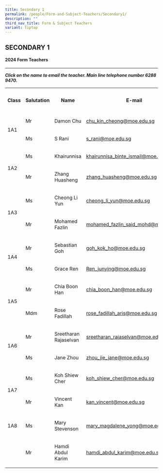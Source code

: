 ```yaml
---
title: Secondary 1
permalink: /people/Form-and-Subject-Teachers/Secondary1/
description: ""
third_nav_title: Form & Subject Teachers
variant: tiptap
---
```

<h2>SECONDARY 1</h2><h4>2024 Form Teachers</h4><hr><p><strong><em>Click on the name to email the teacher. Main line telephone number 6288 9470.</em></strong></p><table><tbody><tr><th rowspan="1" colspan="1"><p>Class</p></th><th rowspan="1" colspan="1"><p>Salutation</p></th><th rowspan="1" colspan="1"><p>Name</p></th><th rowspan="1" colspan="1"><p>E-mail</p></th><th rowspan="1" colspan="1"><p>Telephone Extension</p></th></tr><tr><td rowspan="2" colspan="1"><p></p><p>1A1</p></td><td rowspan="1" colspan="1"><p>Mr</p></td><td rowspan="1" colspan="1"><p>Damon Chu</p></td><td rowspan="1" colspan="1"><p><a href="mailto:chu_kin_cheong@moe.edu.sg" rel="noopener noreferrer nofollow" target="_blank">chu_kin_cheong@moe.edu.sg</a></p></td><td rowspan="1" colspan="1"><p>173</p></td></tr><tr><td rowspan="1" colspan="1"><p>Ms</p></td><td rowspan="1" colspan="1"><p>S Rani</p></td><td rowspan="1" colspan="1"><p><a href="mailto:chu_kin_cheong@moe.edu.sg" rel="noopener noreferrer nofollow" target="_blank">s_rani@moe.edu.sg</a></p></td><td rowspan="1" colspan="1"><p>135</p></td></tr><tr><td rowspan="2" colspan="1"><p></p><p>1A2</p></td><td rowspan="1" colspan="1"><p>Ms</p></td><td rowspan="1" colspan="1"><p>Khairunnisa</p></td><td rowspan="1" colspan="1"><p><a href="mailto:khairunnisa_binte_ismail@moe.edu.sg" rel="noopener noreferrer nofollow" target="_blank">khairunnisa_binte_ismail@moe.edu.sg</a></p></td><td rowspan="1" colspan="1"><p>221</p></td></tr><tr><td rowspan="1" colspan="1"><p>Mr</p></td><td rowspan="1" colspan="1"><p>Zhang Huasheng</p></td><td rowspan="1" colspan="1"><p><a href="mailto:zhang_huasheng@moe.edu.sg" rel="noopener noreferrer nofollow" target="_blank">zhang_huasheng@moe.edu.sg</a></p></td><td rowspan="1" colspan="1"><p>134</p></td></tr><tr><td rowspan="2" colspan="1"><p></p><p></p><p>1A3</p></td><td rowspan="1" colspan="1"><p>Ms</p><p></p></td><td rowspan="1" colspan="1"><p>Cheong Li Yun</p></td><td rowspan="1" colspan="1"><p><a href="mailto:cheong_li_yun@moe.edu.sg" rel="noopener noreferrer nofollow" target="_blank">cheong_li_yun@moe.edu.sg</a></p></td><td rowspan="1" colspan="1"><p>208</p></td></tr><tr><td rowspan="1" colspan="1"><p>Mr</p></td><td rowspan="1" colspan="1"><p>Mohamed Fazlin</p></td><td rowspan="1" colspan="1"><p><a href="mailto:mohamed_fazlin_said_mohd@moe.edu.sg" rel="noopener noreferrer nofollow" target="_blank">mohamed_fazlin_said_mohd@moe.edu.sg</a></p></td><td rowspan="1" colspan="1"><p>166</p></td></tr><tr><td rowspan="2" colspan="1"><p></p><p></p><p>1A4</p></td><td rowspan="1" colspan="1"><p>Mr</p></td><td rowspan="1" colspan="1"><p>Sebastian Goh</p></td><td rowspan="1" colspan="1"><p><a href="mailto:goh_kok_ho@moe.edu.sg" rel="noopener noreferrer nofollow" target="_blank">goh_kok_ho@moe.edu.sg</a></p></td><td rowspan="1" colspan="1"><p>221</p></td></tr><tr><td rowspan="1" colspan="1"><p>Ms</p></td><td rowspan="1" colspan="1"><p>Grace Ren</p></td><td rowspan="1" colspan="1"><p><a href="mailto:Ren_junying@moe.edu.sg" rel="noopener noreferrer nofollow" target="_blank">Ren_junying@moe.edu.sg</a></p></td><td rowspan="1" colspan="1"><p>154</p></td></tr><tr><td rowspan="2" colspan="1"><p></p><p></p><p>1A5</p></td><td rowspan="1" colspan="1"><p>Mr</p></td><td rowspan="1" colspan="1"><p>Chia Boon Han</p></td><td rowspan="1" colspan="1"><p><a href="mailto:chia_boon_han@moe.edu.sg" rel="noopener noreferrer nofollow" target="_blank">chia_boon_han@moe.edu.sg</a></p></td><td rowspan="1" colspan="1"><p>139</p></td></tr><tr><td rowspan="1" colspan="1"><p>Mdm</p></td><td rowspan="1" colspan="1"><p>Rose Fadillah</p></td><td rowspan="1" colspan="1"><p><a href="mailto:rose_fadillah_aris@moe.edu.sg" rel="noopener noreferrer nofollow" target="_blank">rose_fadillah_aris@moe.edu.sg</a></p></td><td rowspan="1" colspan="1"><p>220</p></td></tr><tr><td rowspan="2" colspan="1"><p></p><p></p><p>1A6</p></td><td rowspan="1" colspan="1"><p>Mr</p></td><td rowspan="1" colspan="1"><p>Sreetharan Rajaselvan</p></td><td rowspan="1" colspan="1"><p><a href="mailto:sreetharan_rajaselvan@moe.edu.sg" rel="noopener noreferrer nofollow" target="_blank">sreetharan_rajaselvan@moe.edu.sg</a></p></td><td rowspan="1" colspan="1"><p>209</p></td></tr><tr><td rowspan="1" colspan="1"><p>Ms</p></td><td rowspan="1" colspan="1"><p>Jane Zhou</p></td><td rowspan="1" colspan="1"><p><a href="mailto:zhou_jie_jane@moe.edu.sg" rel="noopener noreferrer nofollow" target="_blank">zhou_jie_jane@moe.edu.sg</a></p></td><td rowspan="1" colspan="1"><p>142</p></td></tr><tr><td rowspan="2" colspan="1"><p></p><p></p><p>1A7</p></td><td rowspan="1" colspan="1"><p>Ms</p></td><td rowspan="1" colspan="1"><p>Koh Shiew Cher</p></td><td rowspan="1" colspan="1"><p><a href="mailto:koh_shiew_cher@moe.edu.sg" rel="noopener noreferrer nofollow" target="_blank">koh_shiew_cher@moe.edu.sg</a></p></td><td rowspan="1" colspan="1"><p>148</p></td></tr><tr><td rowspan="1" colspan="1"><p>Mr</p></td><td rowspan="1" colspan="1"><p>Vincent Kan</p></td><td rowspan="1" colspan="1"><p><a href="mailto:kan_vincent@moe.edu.sg" rel="noopener noreferrer nofollow" target="_blank">kan_vincent@moe.edu.sg</a></p></td><td rowspan="1" colspan="1"><p>144</p></td></tr><tr><td rowspan="1" colspan="1"><p>1A8</p></td><td rowspan="1" colspan="1"><p>Ms</p></td><td rowspan="1" colspan="1"><p>Mary Stevenson</p></td><td rowspan="1" colspan="1"><p><a href="mailto:mary_magdalene_yong@moe.edu.sg" rel="noopener noreferrer nofollow" target="_blank">mary_magdalene_yong@moe.edu.sg</a></p></td><td rowspan="1" colspan="1"><p>144</p></td></tr><tr><td rowspan="1" colspan="1"><p></p></td><td rowspan="1" colspan="1"><p>Mr</p></td><td rowspan="1" colspan="1"><p>Hamdi Abdul Karim</p></td><td rowspan="1" colspan="1"><p><a href="mailto:hamdi_abdul_karim@moe.edu.sg" rel="noopener noreferrer nofollow" target="_blank">hamdi_abdul_karim@moe.edu.sg</a></p></td><td rowspan="1" colspan="1"><p>155</p></td></tr></tbody></table><h4></h4><p></p><p></p>